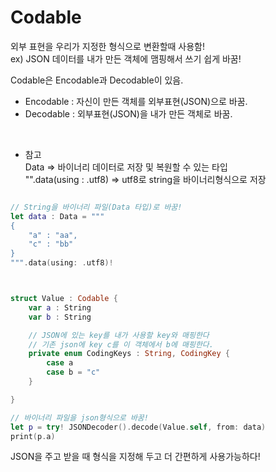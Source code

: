 # Codable

외부 표현을 우리가 지정한 형식으로 변환할때 사용함!  
ex) JSON 데이터를 내가 만든 객체에 맴핑해서 쓰기 쉽게 바꿈!  

Codable은 Encodable과 Decodable이 있음.  
- Encodable : 자신이 만든 객체를 외부표현(JSON)으로 바꿈.  
- Decodable : 외부표현(JSON)을 내가 만든 객체로 바꿈.  

<br>

- 참고  
Data => 바이너리 데이터로 저장 및 복원할 수 있는 타입  
"".data(using : .utf8) => utf8로 string을 바이너리형식으로 저장
```swift

// String을 바이너리 파일(Data 타입)로 바꿈!
let data : Data = """
{
    "a" : "aa",
    "c" : "bb"
}
""".data(using: .utf8)!



struct Value : Codable {
    var a : String
    var b : String

    // JSON에 있는 key를 내가 사용할 key와 매핑한다
    // 기존 json에 key c를 이 객체에서 b에 매핑한다.
    private enum CodingKeys : String, CodingKey {
        case a
        case b = "c"
    }

}

// 바이너리 파일을 json형식으로 바꿈!
let p = try! JSONDecoder().decode(Value.self, from: data)
print(p.a)
```

JSON을 주고 받을 때 형식을 지정해 두고 더 간편하게 사용가능하다!